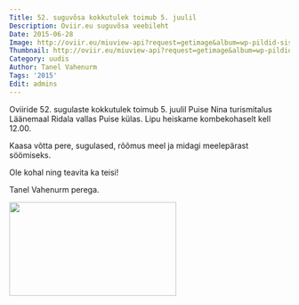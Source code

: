 ```yaml
---
Title: 52. suguvõsa kokkutulek toimub 5. juulil
Description: Oviir.eu suguvõsa veebileht
Date: 2015-06-28
Image: http://oviir.eu/miuview-api?request=getimage&album=wp-pildid-sisusse&item=2015-06-28-52-kokkutuleku-kutse.jpg&size=600&mode=longest
Thumbnail: http://oviir.eu/miuview-api?request=getimage&album=wp-pildid-sisusse&item=2015-06-28-52-kokkutuleku-kutse.jpg&size=600&mode=square
Category: uudis
Author: Tanel Vahenurm
Tags: '2015'
Edit: admins
---
```


Oviiride 52. sugulaste kokkutulek toimub 5. juulil Puise Nina turismitalus Läänemaal Ridala vallas Puise külas.
Lipu heiskame kombekohaselt kell 12.00.

Kaasa võtta pere, sugulased, rõõmus meel ja midagi meelepärast söömiseks.

Ole kohal ning teavita ka teisi!

Tanel Vahenurm perega.

<a href="http://oviir.eu/materjalid/2015/06/oviir.png"><img class="alignleft size-medium wp-image-867" title="oviir" src="http://oviir.eu/materjalid/2015/06/oviir-300x168.png" alt="" width="300" height="168" /></a>
